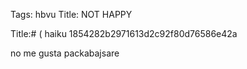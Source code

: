 Tags: hbvu
Title: NOT HAPPY
  
Title:# ( haiku 1854282b2971613d2c92f80d76586e42a
  
no me gusta packabajsare